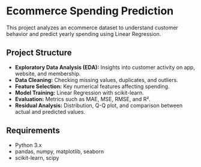 # Ecommerce Spending Prediction

This project analyzes an ecommerce dataset to understand customer behavior and predict yearly spending using Linear Regression.

## Project Structure
- **Exploratory Data Analysis (EDA):** Insights into customer activity on app, website, and membership.
- **Data Cleaning:** Checking missing values, duplicates, and outliers.
- **Feature Selection:** Key numerical features affecting spending.
- **Model Training:** Linear Regression with scikit-learn.
- **Evaluation:** Metrics such as MAE, MSE, RMSE, and R².
- **Residual Analysis:** Distribution, Q-Q plot, and comparison between actual and predicted values.

## Requirements
- Python 3.x  
- pandas, numpy, matplotlib, seaborn  
- scikit-learn, scipy
